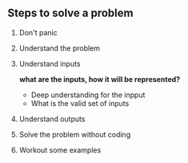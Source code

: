 ## Steps to solve a problem
1. Don't panic
2. Understand the problem
3. Understand inputs 

    **what are the inputs, how it will be represented?** 
    - Deep understanding for the inpput 
    - What is the valid set of inputs

4. Understand outputs
5. Solve the problem without coding
6. Workout some examples


